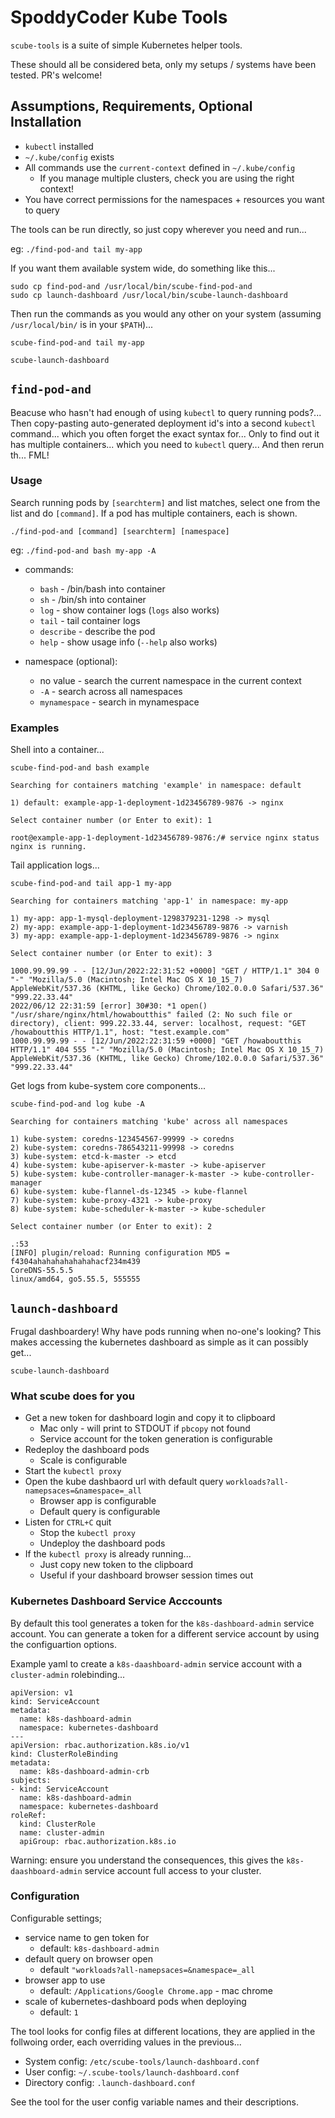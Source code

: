 # SpoddyCoder Kube Tools

`scube-tools` is a suite of simple Kubernetes helper tools.

These should all be considered beta, only my setups / systems have been tested. PR's welcome!


## Assumptions, Requirements, Optional Installation

* `kubectl` installed
* `~/.kube/config` exists
* All commands use the `current-context` defined in `~/.kube/config`
    * If you manage multiple clusters, check you are using the right context!
* You have correct permissions for the namespaces + resources you want to query

The tools can be run directly, so just copy wherever you need and run...

eg: `./find-pod-and tail my-app`

If you want them available system wide, do something like this...

```
sudo cp find-pod-and /usr/local/bin/scube-find-pod-and
sudo cp launch-dashboard /usr/local/bin/scube-launch-dashboard
```

Then run the commands as you would any other on your system (assuming `/usr/local/bin/` is in your `$PATH`)...

```
scube-find-pod-and tail my-app

scube-launch-dashboard
```

## `find-pod-and`

Beacuse who hasn't had enough of using `kubectl` to query running pods?... 
Then copy-pasting auto-generated deployment id's into a second `kubectl` command... which you often forget the exact syntax for...
Only to find out it has multiple containers... which you need to `kubectl` query...
And then rerun th... FML!

### Usage

Search running pods by `[searchterm]` and list matches, select one from the list and do `[command]`.
If a pod has multiple containers, each is shown.

`./find-pod-and [command] [searchterm] [namespace]`

eg: `./find-pod-and bash my-app -A`

* commands:
    * `bash`        - /bin/bash into container
    * `sh`          - /bin/sh into container
    * `log`         - show container logs (`logs` also works)
    * `tail`        - tail container logs
    * `describe`    - describe the pod
    * `help`        - show usage info (`--help` also works)

* namespace (optional):
    * no value      - search the current namespace in the current context
    * `-A`          - search across all namespaces
    * `mynamespace` - search in mynamespace

### Examples

Shell into a container...

```
scube-find-pod-and bash example

Searching for containers matching 'example' in namespace: default

1) default: example-app-1-deployment-1d23456789-9876 -> nginx

Select container number (or Enter to exit): 1

root@example-app-1-deployment-1d23456789-9876:/# service nginx status
nginx is running.
```

Tail application logs...

```
scube-find-pod-and tail app-1 my-app

Searching for containers matching 'app-1' in namespace: my-app

1) my-app: app-1-mysql-deployment-1298379231-1298 -> mysql
2) my-app: example-app-1-deployment-1d23456789-9876 -> varnish
3) my-app: example-app-1-deployment-1d23456789-9876 -> nginx

Select container number (or Enter to exit): 3

1000.99.99.99 - - [12/Jun/2022:22:31:52 +0000] "GET / HTTP/1.1" 304 0 "-" "Mozilla/5.0 (Macintosh; Intel Mac OS X 10_15_7) AppleWebKit/537.36 (KHTML, like Gecko) Chrome/102.0.0.0 Safari/537.36" "999.22.33.44"
2022/06/12 22:31:59 [error] 30#30: *1 open() "/usr/share/nginx/html/howaboutthis" failed (2: No such file or directory), client: 999.22.33.44, server: localhost, request: "GET /howaboutthis HTTP/1.1", host: "test.example.com"
1000.99.99.99 - - [12/Jun/2022:22:31:59 +0000] "GET /howaboutthis HTTP/1.1" 404 555 "-" "Mozilla/5.0 (Macintosh; Intel Mac OS X 10_15_7) AppleWebKit/537.36 (KHTML, like Gecko) Chrome/102.0.0.0 Safari/537.36" "999.22.33.44"
```

Get logs from kube-system core components...

```
scube-find-pod-and log kube -A

Searching for containers matching 'kube' across all namespaces

1) kube-system: coredns-123454567-99999 -> coredns
2) kube-system: coredns-786543211-99998 -> coredns
3) kube-system: etcd-k-master -> etcd
4) kube-system: kube-apiserver-k-master -> kube-apiserver
5) kube-system: kube-controller-manager-k-master -> kube-controller-manager
6) kube-system: kube-flannel-ds-12345 -> kube-flannel
7) kube-system: kube-proxy-4321 -> kube-proxy
8) kube-system: kube-scheduler-k-master -> kube-scheduler

Select container number (or Enter to exit): 2

.:53
[INFO] plugin/reload: Running configuration MD5 = f4304ahahahahahahahacf234m439
CoreDNS-55.5.5
linux/amd64, go5.55.5, 555555
```


## `launch-dashboard`

Frugal dashboardery! Why have pods running when no-one's looking? 
This makes accessing the kubernetes dashboard as simple as it can possibly get...

```
scube-launch-dashboard
```

### What scube does for you

* Get a new token for dashboard login and copy it to clipboard
    * Mac only - will print to STDOUT if `pbcopy` not found
    * Service account for the token generation is configurable
* Redeploy the dashboard pods
    * Scale is configurable
* Start the `kubectl proxy`
* Open the kube dashbaord url with default query `workloads?all-namepsaces=&namespace=_all`
    * Browser app is configurable
    * Default query is configurable
* Listen for `CTRL+C` quit
    * Stop the `kubectl proxy`
    * Undeploy the dashboard pods
* If the `kubectl proxy` is already running...
    * Just copy new token to the clipboard
    * Useful if your dashboard browser session times out

### Kubernetes Dashboard Service Acccounts

By default this tool generates a token for the `k8s-dashboard-admin` service account. 
You can generate a token for a different service account by using the configuartion options.

Example yaml to create a `k8s-daashboard-admin` service account with a `cluster-admin` rolebinding...

```
apiVersion: v1
kind: ServiceAccount
metadata:
  name: k8s-dashboard-admin
  namespace: kubernetes-dashboard
---
apiVersion: rbac.authorization.k8s.io/v1
kind: ClusterRoleBinding
metadata:
  name: k8s-dashboard-admin-crb
subjects:
- kind: ServiceAccount
  name: k8s-dashboard-admin
  namespace: kubernetes-dashboard
roleRef:
  kind: ClusterRole
  name: cluster-admin
  apiGroup: rbac.authorization.k8s.io
```

Warning: ensure you understand the consequences, this gives the `k8s-daashboard-admin` service account full access to your cluster.

### Configuration

Configurable settings;

* service name to gen token for
    * default: `k8s-dashboard-admin`
* default query on browser open
    * default `"workloads?all-namepsaces=&namespace=_all`
* browser app to use
    * default: `/Applications/Google Chrome.app` - mac chrome
* scale of kubernetes-dashboard pods when deploying
    * default: `1`

The tool looks for config files at different locations, they are applied in the follwoing order, each overriding values in the previous...

* System config: `/etc/scube-tools/launch-dashboard.conf`
* User config: `~/.scube-tools/launch-dashboard.conf`
* Directory config: `.launch-dashboard.conf`

See the tool for the user config variable names and their descriptions. 